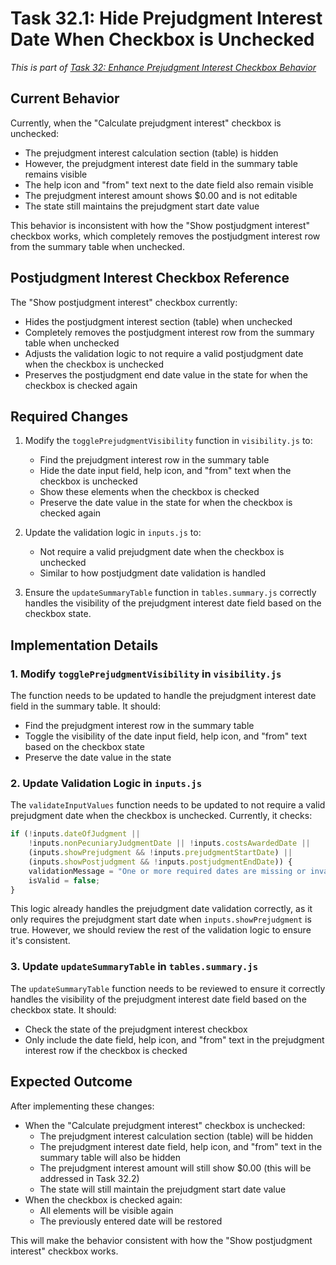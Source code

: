 # Task 32.1: Hide Prejudgment Interest Date When Checkbox is Unchecked

*This is part of [Task 32: Enhance Prejudgment Interest Checkbox Behavior](./32_Enhance_Prejudgment_Interest_Checkbox_Behavior.md)*

## Current Behavior

Currently, when the "Calculate prejudgment interest" checkbox is unchecked:
- The prejudgment interest calculation section (table) is hidden
- However, the prejudgment interest date field in the summary table remains visible
- The help icon and "from" text next to the date field also remain visible
- The prejudgment interest amount shows $0.00 and is not editable
- The state still maintains the prejudgment start date value

This behavior is inconsistent with how the "Show postjudgment interest" checkbox works, which completely removes the postjudgment interest row from the summary table when unchecked.

## Postjudgment Interest Checkbox Reference

The "Show postjudgment interest" checkbox currently:
- Hides the postjudgment interest section (table) when unchecked
- Completely removes the postjudgment interest row from the summary table when unchecked
- Adjusts the validation logic to not require a valid postjudgment date when the checkbox is unchecked
- Preserves the postjudgment end date value in the state for when the checkbox is checked again

## Required Changes

1. Modify the `togglePrejudgmentVisibility` function in `visibility.js` to:
   - Find the prejudgment interest row in the summary table
   - Hide the date input field, help icon, and "from" text when the checkbox is unchecked
   - Show these elements when the checkbox is checked
   - Preserve the date value in the state for when the checkbox is checked again

2. Update the validation logic in `inputs.js` to:
   - Not require a valid prejudgment date when the checkbox is unchecked
   - Similar to how postjudgment date validation is handled

3. Ensure the `updateSummaryTable` function in `tables.summary.js` correctly handles the visibility of the prejudgment interest date field based on the checkbox state.

## Implementation Details

### 1. Modify `togglePrejudgmentVisibility` in `visibility.js`

The function needs to be updated to handle the prejudgment interest date field in the summary table. It should:
- Find the prejudgment interest row in the summary table
- Toggle the visibility of the date input field, help icon, and "from" text based on the checkbox state
- Preserve the date value in the state

### 2. Update Validation Logic in `inputs.js`

The `validateInputValues` function needs to be updated to not require a valid prejudgment date when the checkbox is unchecked. Currently, it checks:

```javascript
if (!inputs.dateOfJudgment || 
    !inputs.nonPecuniaryJudgmentDate || !inputs.costsAwardedDate || 
    (inputs.showPrejudgment && !inputs.prejudgmentStartDate) ||
    (inputs.showPostjudgment && !inputs.postjudgmentEndDate)) {
    validationMessage = "One or more required dates are missing or invalid.";
    isValid = false;
}
```

This logic already handles the prejudgment date validation correctly, as it only requires the prejudgment start date when `inputs.showPrejudgment` is true. However, we should review the rest of the validation logic to ensure it's consistent.

### 3. Update `updateSummaryTable` in `tables.summary.js`

The `updateSummaryTable` function needs to be reviewed to ensure it correctly handles the visibility of the prejudgment interest date field based on the checkbox state. It should:
- Check the state of the prejudgment interest checkbox
- Only include the date field, help icon, and "from" text in the prejudgment interest row if the checkbox is checked

## Expected Outcome

After implementing these changes:
- When the "Calculate prejudgment interest" checkbox is unchecked:
  - The prejudgment interest calculation section (table) will be hidden
  - The prejudgment interest date field, help icon, and "from" text in the summary table will also be hidden
  - The prejudgment interest amount will still show $0.00 (this will be addressed in Task 32.2)
  - The state will still maintain the prejudgment start date value
- When the checkbox is checked again:
  - All elements will be visible again
  - The previously entered date will be restored

This will make the behavior consistent with how the "Show postjudgment interest" checkbox works.
